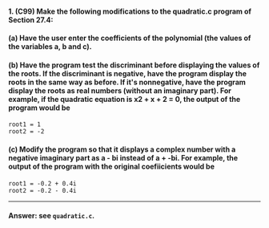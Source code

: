 #### 1. (C99) Make the following modifications to the quadratic.c program of Section 27.4:

#### (a) Have the user enter the coefficients of the polynomial (the values of the variables a, b and c).

#### (b) Have the program test the discriminant before displaying the values of the roots. If the discriminant is negative, have the program display the roots in the same way as before. If it's nonnegative, have the program display the roots as real numbers (without an imaginary part). For example, if the quadratic equation is x2 + x + 2 = 0, the output of the program would be

`root1 = 1`  
`root2 = -2`  

#### (c) Modify the program so that it displays a complex number with a negative imaginary part as a - bi instead of a + -bi. For example, the output of the program with the original coefiicients would be

`root1 = -0.2 + 0.4i`  
`root2 = -0.2 - 0.4i`  

---

#### Answer: see `quadratic.c`.
